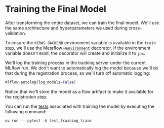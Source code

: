 # Training the Final Model

After transforming the entire dataset, we can train the final model. We'll use the same architecture and hyperparameters we used during cross-validation.

To ensure the `KERAS_BACKEND` environment variable is available in the `train` step, we'll use the Metaflow [`@environment`](.guide/introduction-to-metaflow/environment.md) decorator. If the environment variable doesn't exist, the decorator will create and initialize it to `jax`.

We'll log the training process in the tracking server under the current MLflow run. We don't want to automatically log the model because we'll do that during the registration process, so we'll turn off automatic logging:

```python
mlflow.autolog(log_models=False)
```

Notice that we'll store the model as a flow artifact to make it available for the registration step.

You can run the [tests](tests/test_training_train.py) associated with training the model by executing the following command:

```shell
uv run -- pytest -k test_training_train
```
